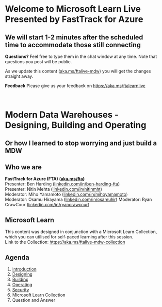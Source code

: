 # Welcome to Microsoft Learn Live </br> Presented by FastTrack for Azure <br/> 
## We will start 1-2 minutes after the scheduled time to accommodate those still connecting

<!--This call will not be recorded due to the wide audience and to encourage questions.-->

**Questions?** Feel free to type them in the chat window at any time. Note that questions you post will be public.

<!--**Slideless** No PowerPoint, we promise! -->
As we update this content ([aka.ms/ftalive-mdw](aka.ms/ftalive-mdw)) you will get the changes straight away.

<!--**Feedback** Please give us your feedback on https://aka.ms/ftalive-feedback-->
**Feedback** Please give us your feedback on https://aka.ms/ftalearnlive

<!--**Prerequisites**
You will need:
* Microsoft Teams desktop client or Teams web client to view presentation.
* Optional headphones to make it easier to listen to and interact with the presenters.
-->
</br>

# Modern Data Warehouses - Designing, Building and Operating
## Or how I learned to stop worrying and just build a MDW
## Who we are
**FastTrack for Azure (FTA) ([aka.ms/fta](aka.ms/fta))** <br/>
Presenter: Ben Harding ([linkedin.com/in/ben-harding-fta](linkedin.com/in/ben-harding-fta)) <br/>
Presenter: Nitin Mehta ([linkedin.com/in/nitinmht](linkedin.com/in/nitinmht)) <br/>
Moderator: Miho Yamamoto ([linkedin.com/in/mihoyamamoto](linkedin.com/in/mihoyamamoto))<br/>
Moderator: Osamu Hirayama ([linkedin.com/in/osamuhir](linkedin.com/in/osamuhir))
Moderator: Ryan CrawCour ([linkedin.com/in/ryancrawcour](linkedin.com/in/ryancrawcour))<br/>

## Microsoft Learn
This content was designed in conjunction with a Microsoft Learn Collection, which you can utilised for self-paced learning after this session. <br/>
Link to the Collection: https://aka.ms/ftalive-mdw-collection

## Agenda
1. [Introduction](./introduction.md)
1. [Designing](./designing.md)
1. [Building](./building.md)
1. [Operating](./operating.md)
1. [Security](./security.md)
1. [Microsoft Learn Collection](./microsoftlearn.md)
1. Question and Answer
